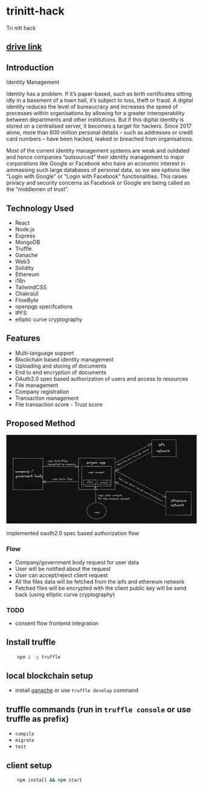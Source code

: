 # trinitt-hack
Tri nitt hack

## [drive link](https://drive.google.com/drive/folders/1Bd7mzpcSckeBPo4V3UosWvCrrCUdSGiM?usp=sharing)

## Introduction
Identity Management

Identity has a problem. If it’s paper-based, such as birth certificates
sitting idly in a basement of a town hall, it’s subject to loss, theft or
fraud. A digital identity reduces the level of bureaucracy and increases
the speed of processes within organisations by allowing for a greater
interoperability between departments and other institutions. But if
this digital identity is stored on a centralised server, it becomes a target
for hackers. Since 2017 alone, more than 600 million personal details –
such as addresses or credit card numbers – have been hacked, leaked
or breached from organisations.

Most of the current identity management systems are weak and
outdated and hence companies “outsourced” their identity
management to major corporations like Google or Facebook who
have an economic interest in ammassing such large databases of
personal data, so we see options like “Login with Google” or “Login with
Facebook” functionalities. This raises privacy and security concerns as
Facebook or Google are being called as the “middlemen of trust”.

## Technology Used

* React
* Node.js
* Express
* MongoDB
* Truffle
* Ganache
* Web3
* Solidity
* Ethereum
* i18n
* TailwindCSS
* ChakraUI
* FlowByte
* openpgp specifcations
* IPFS
* elliptic curve cryptography


## Features
* Multi-language support
* Blockchain based identity management
* Uploading and storing of documents
* End to end encryption of documents
* OAuth2.0 spec based authorization of users and access to resources
* File management
* Company registration
* Transaction management
* File transaction score - Trust score

## Proposed Method
![flow](flow.png)

implemented oauth2.0 spec based authorization flow

### Flow
- Company/government body request for user data
- User will be notified about the request
- User can accept/reject client request
- All the files data will be fetched from the ipfs and ethereum network
- Fetched files will be encrypted with the client public key will be send back (using elliptic curve cryptography)

### TODO
- consent flow frontend integration

## Install truffle
```bash
    npm i -g truffle
```

## local blockchain setup
- install [ganache](https://trufflesuite.com/ganache) or use `truffle develop` command

## truffle commands (run in `truffle console` or use truffle as prefix)
- `compile`
- `migrate`
- `test`

## client setup
```bash
    npm install && npm start
```
